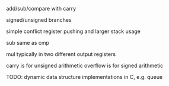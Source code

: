 <!-- SPDX-License-Identifier: zlib-acknowledgement -->
add/sub/compare with carry

signed/unsigned branches

simple conflict register pushing and larger stack usage

sub same as cmp

mul typically in two different output registers

carry is for unsigned arithmetic
overflow is for signed arithmetic

TODO: dynamic data structure implementations in C, e.g. queue

